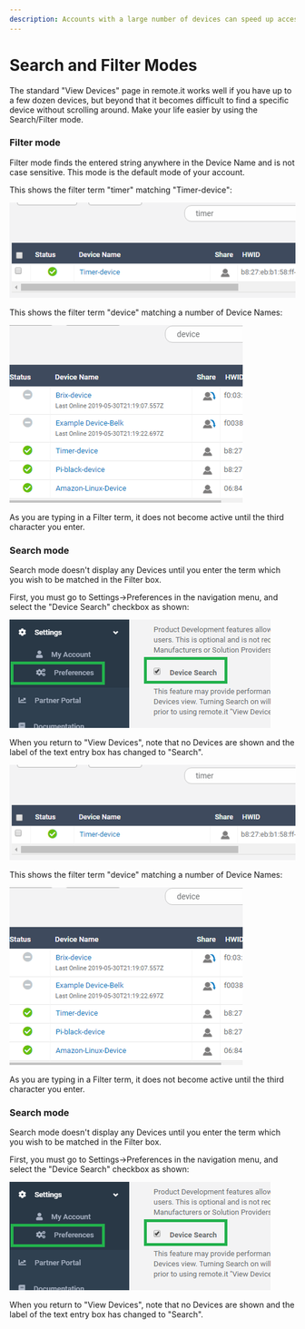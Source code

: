 ```yaml
---
description: Accounts with a large number of devices can speed up access using this mode
---
```


# Search and Filter Modes

The standard "View Devices" page in remote.it works well if you have up to a few dozen devices, but beyond that it becomes difficult to find a specific device without scrolling around.  Make your life easier by using the Search/Filter mode.

### Filter mode

Filter mode finds the entered string anywhere in the Device Name and is not case sensitive.  This mode is the default mode of your account.  

This shows the filter term "timer" matching "Timer-device":

![](../../.gitbook/assets/image%20%2897%29.png)

This shows the filter term "device" matching a number of Device Names:

![](../../.gitbook/assets/image%20%28149%29.png)

As you are typing in a Filter term, it does not become active until the third character you enter.

### Search mode

Search mode doesn't display any Devices until you enter the term which you wish to be matched in the Filter box.

First, you must go to Settings-&gt;Preferences in the navigation menu, and select the "Device Search" checkbox as shown:

![](../../.gitbook/assets/image%20%28182%29.png)

When you return to "View Devices", note that no Devices are shown and the label of the text entry box has changed to "Search".

![](../../.gitbook/assets/image%20%2897%29.png)

This shows the filter term "device" matching a number of Device Names:

![](../../.gitbook/assets/image%20%28149%29.png)

As you are typing in a Filter term, it does not become active until the third character you enter.

### Search mode

Search mode doesn't display any Devices until you enter the term which you wish to be matched in the Filter box.

First, you must go to Settings-&gt;Preferences in the navigation menu, and select the "Device Search" checkbox as shown:

![](../../.gitbook/assets/image%20%28182%29.png)

When you return to "View Devices", note that no Devices are shown and the label of the text entry box has changed to "Search".

